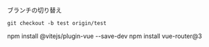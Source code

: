 ブランチの切り替え
```
git checkout -b test origin/test
```

npm install @vitejs/plugin-vue --save-dev
npm install vue-router@3
